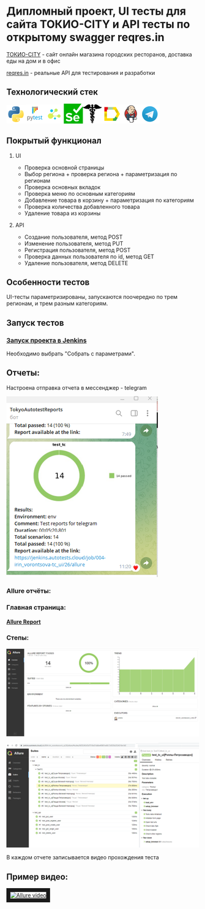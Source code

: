 # <a id="title1">Дипломный проект, UI тесты для сайта ТОКИО-CITY и API тесты по открытому swagger reqres.in</a>

[ТОКИО-CITY](https://www.tokyo-city.ru/) - сайт онлайн магазина городских ресторанов, доставка еды на дом и в офис

[reqres.in](https://reqres.in/api/) - реальные API для тестирования и разработки

## Технологический стек

 ![Python](/src/Python_logo_and_wordmark.png)![Pytest](/src/Pytest_logo.png)![selene](/src/selene.png)![Selenium](/src/Selenium.png)![requests](/src/requests.png)![Allure Report](/src/Allure_Report.png)![Jenkins](/src/Jenkins.png)![Telegram](/src/Telegram.png)

## Покрытый функционал

1. UI
    - Проверка основной страницы
    - Выбор региона + проверка региона + параметризация по регионам
    - Проверка основных вкладок
    - Проверка меню по основным категориям
    - Добавление товара в корзину + параметризация по категориям
    - Проверка количества добавленного товара
    - Удаление товара из корзины
   
2. API
   - Создание пользователя, метод POST
   - Изменение пользователя, метод PUT
   - Регистрация пользователя, метод POST
   - Проверка данных пользователя по id, метод GET
   - Удаление пользователя, метод DELETE
    
   
## Особенности тестов

UI-тесты параметризированы, запускаются поочередно по трем регионам, и трем разным категориям. 

## Запуск тестов

### [Запуск проекта в Jenkins](https://jenkins.autotests.cloud/job/004-irin_vorontsova-tc_ui/)

Необходимо выбрать "Собрать с параметрами".


## Отчеты:

Настроена отправка отчета в мессенджер - telegram

![Telegram Notifications](/src/bot_report.png)

### Allure отчёты:

### Главная страница:

#### [Allure Report](https://jenkins.autotests.cloud/job/004-irin_vorontsova-tc_ui/26/allure/)

### Степы:

![Allure_MAIN](/src/allure_14.png)


![Allure STEPS](/src/allure_steps.png)

В каждом отчете записывается видео прохождения теста

## Пример видео:

<a href="https://www.youtube.com/watch?feature=player_embedded&v=N3zYjMrHVlM" target="_blank"><img src="http://img.youtube.com/vi/N3zYjMrHVlM/0.jpg" 
alt="Allure video" width="240" height="180" border="10" /></a>

